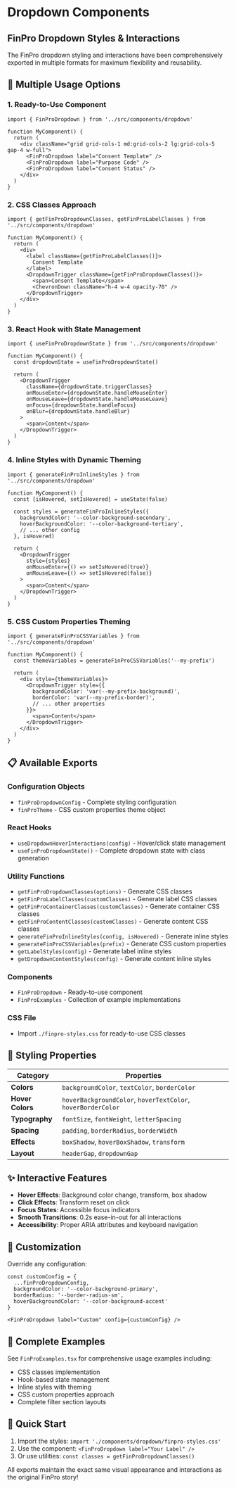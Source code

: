 # Dropdown Components

## FinPro Dropdown Styles & Interactions

The FinPro dropdown styling and interactions have been comprehensively exported in multiple formats for maximum flexibility and reusability.

## 🎯 **Multiple Usage Options**

### 1. **Ready-to-Use Component**

```tsx
import { FinProDropdown } from '../src/components/dropdown'

function MyComponent() {
  return (
    <div className="grid grid-cols-1 md:grid-cols-2 lg:grid-cols-5 gap-4 w-full">
      <FinProDropdown label="Consent Template" />
      <FinProDropdown label="Purpose Code" />
      <FinProDropdown label="Consent Status" />
    </div>
  )
}
```

### 2. **CSS Classes Approach**

```tsx
import { getFinProDropdownClasses, getFinProLabelClasses } from '../src/components/dropdown'

function MyComponent() {
  return (
    <div>
      <label className={getFinProLabelClasses()}>
        Consent Template
      </label>
      <DropdownTrigger className={getFinProDropdownClasses()}>
        <span>Consent Template</span>
        <ChevronDown className="h-4 w-4 opacity-70" />
      </DropdownTrigger>
    </div>
  )
}
```

### 3. **React Hook with State Management**

```tsx
import { useFinProDropdownState } from '../src/components/dropdown'

function MyComponent() {
  const dropdownState = useFinProDropdownState()

  return (
    <DropdownTrigger
      className={dropdownState.triggerClasses}
      onMouseEnter={dropdownState.handleMouseEnter}
      onMouseLeave={dropdownState.handleMouseLeave}
      onFocus={dropdownState.handleFocus}
      onBlur={dropdownState.handleBlur}
    >
      <span>Content</span>
    </DropdownTrigger>
  )
}
```

### 4. **Inline Styles with Dynamic Theming**

```tsx
import { generateFinProInlineStyles } from '../src/components/dropdown'

function MyComponent() {
  const [isHovered, setIsHovered] = useState(false)

  const styles = generateFinProInlineStyles({
    backgroundColor: '--color-background-secondary',
    hoverBackgroundColor: '--color-background-tertiary',
    // ... other config
  }, isHovered)

  return (
    <DropdownTrigger
      style={styles}
      onMouseEnter={() => setIsHovered(true)}
      onMouseLeave={() => setIsHovered(false)}
    >
      <span>Content</span>
    </DropdownTrigger>
  )
}
```

### 5. **CSS Custom Properties Theming**

```tsx
import { generateFinProCSSVariables } from '../src/components/dropdown'

function MyComponent() {
  const themeVariables = generateFinProCSSVariables('--my-prefix')

  return (
    <div style={themeVariables}>
      <DropdownTrigger style={{
        backgroundColor: 'var(--my-prefix-background)',
        borderColor: 'var(--my-prefix-border)',
        // ... other properties
      }}>
        <span>Content</span>
      </DropdownTrigger>
    </div>
  )
}
```

## 📋 **Available Exports**

### Configuration Objects
- `finProDropdownConfig` - Complete styling configuration
- `finProTheme` - CSS custom properties theme object

### React Hooks
- `useDropdownHoverInteractions(config)` - Hover/click state management
- `useFinProDropdownState()` - Complete dropdown state with class generation

### Utility Functions
- `getFinProDropdownClasses(options)` - Generate CSS classes
- `getFinProLabelClasses(customClasses)` - Generate label CSS classes
- `getFinProContainerClasses(customClasses)` - Generate container CSS classes
- `getFinProContentClasses(customClasses)` - Generate content CSS classes
- `generateFinProInlineStyles(config, isHovered)` - Generate inline styles
- `generateFinProCSSVariables(prefix)` - Generate CSS custom properties
- `getLabelStyles(config)` - Generate label inline styles
- `getDropdownContentStyles(config)` - Generate content inline styles

### Components
- `FinProDropdown` - Ready-to-use component
- `FinProExamples` - Collection of example implementations

### CSS File
- Import `./finpro-styles.css` for ready-to-use CSS classes

## 🎨 **Styling Properties**

| Category | Properties |
|----------|------------|
| **Colors** | `backgroundColor`, `textColor`, `borderColor` |
| **Hover Colors** | `hoverBackgroundColor`, `hoverTextColor`, `hoverBorderColor` |
| **Typography** | `fontSize`, `fontWeight`, `letterSpacing` |
| **Spacing** | `padding`, `borderRadius`, `borderWidth` |
| **Effects** | `boxShadow`, `hoverBoxShadow`, `transform` |
| **Layout** | `headerGap`, `dropdownGap` |

## ✨ **Interactive Features**

- **Hover Effects**: Background color change, transform, box shadow
- **Click Effects**: Transform reset on click
- **Focus States**: Accessible focus indicators
- **Smooth Transitions**: 0.2s ease-in-out for all interactions
- **Accessibility**: Proper ARIA attributes and keyboard navigation

## 🔧 **Customization**

Override any configuration:

```tsx
const customConfig = {
  ...finProDropdownConfig,
  backgroundColor: '--color-background-primary',
  borderRadius: '--border-radius-sm',
  hoverBackgroundColor: '--color-background-accent'
}

<FinProDropdown label="Custom" config={customConfig} />
```

## 📖 **Complete Examples**

See `FinProExamples.tsx` for comprehensive usage examples including:
- CSS classes implementation
- Hook-based state management
- Inline styles with theming
- CSS custom properties approach
- Complete filter section layouts

## 🚀 **Quick Start**

1. Import the styles: `import './components/dropdown/finpro-styles.css'`
2. Use the component: `<FinProDropdown label="Your Label" />`
3. Or use utilities: `const classes = getFinProDropdownClasses()`

All exports maintain the exact same visual appearance and interactions as the original FinPro story!
